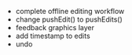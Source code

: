 - complete offline editing workflow
- change pushEdit() to pushEdits()
- feedback graphics layer
- add timestamp to edits
- undo